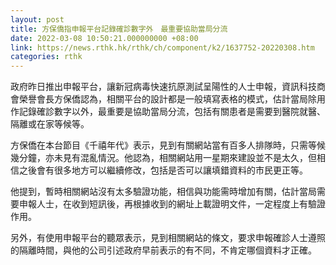 ```yaml
---
layout: post
title: 方保僑指申報平台記錄確診數字外　最重要協助當局分流
date: 2022-03-08 10:50:21.000000000 +08:00
link: https://news.rthk.hk/rthk/ch/component/k2/1637752-20220308.htm
categories: rthk
---
```


政府昨日推出申報平台，讓新冠病毒快速抗原測試呈陽性的人士申報，資訊科技商會榮譽會長方保僑認為，相關平台的設計都是一般填寫表格的模式，估計當局除用作記錄確診數字以外，最重要是協助當局分流，包括有關患者是需要到醫院就醫、隔離或在家等候等。

方保僑在本台節目《千禧年代》表示，見到有關網站當有百多人排隊時，只需等候幾分鐘，亦未見有混亂情況。他認為，相關網站用一星期來建設並不是太久，但相信之後會有很多地方可以繼續修改，包括是否可以讓填錯資料的巿民更正等。

他提到，暫時相關網站沒有太多驗證功能，相信與功能需時增加有關，估計當局需要申報人士，在收到短訊後，再根據收到的網址上載證明文件，一定程度上有驗證作用。

另外，有使用申報平台的聽眾表示，見到相關網站的條文，要求申報確診人士遵照的隔離時間，與他的公司引述政府早前表示的有不同，不肯定哪個資料才正確。
